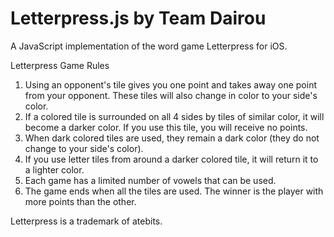 Letterpress.js by Team Dairou
=============================
A JavaScript implementation of the word game Letterpress for iOS.

Letterpress Game Rules

1. Using an opponent's tile gives you one point and takes away one point from your opponent. These tiles will also change in color to your side's color.
2. If a colored tile is surrounded on all 4 sides by tiles of similar color, it will become a darker color. If you use this tile, you will receive no points.
3. When dark colored tiles are used, they remain a dark color (they do not change to your side's color).
4. If you use letter tiles from around a darker colored tile, it will return it to a lighter color.
5. Each game has a limited number of vowels that can be used.
6. The game ends when all the tiles are used. The winner is the player with more points than the other.


Letterpress is a trademark of atebits.
